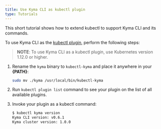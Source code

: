 ```yaml
---
title: Use Kyma CLI as kubectl plugin
type: Tutorials
---
```


This short tutorial shows how to extend kubectl to support Kyma CLI and its commands. 

To use Kyma CLI as the [kubectl plugin](https://kubernetes.io/docs/tasks/extend-kubectl/kubectl-plugins/), perform the following steps:

>**NOTE**: To use Kyma CLI as a kubectl plugin, use Kubernetes version 1.12.0 or higher.

1. Rename the `kyma` binary to `kubectl-kyma` and place it anywhere in your **{PATH}**:
    ```bash
    sudo mv ./kyma /usr/local/bin/kubectl-kyma
    ```

2. Run `kubectl plugin list` command to see your plugin on the list of all available plugins.

3. Invoke your plugin as a kubectl command:

    ```bash
    $ kubectl kyma version
    Kyma CLI version: v0.6.1
    Kyma cluster version: 1.0.0
    ```
